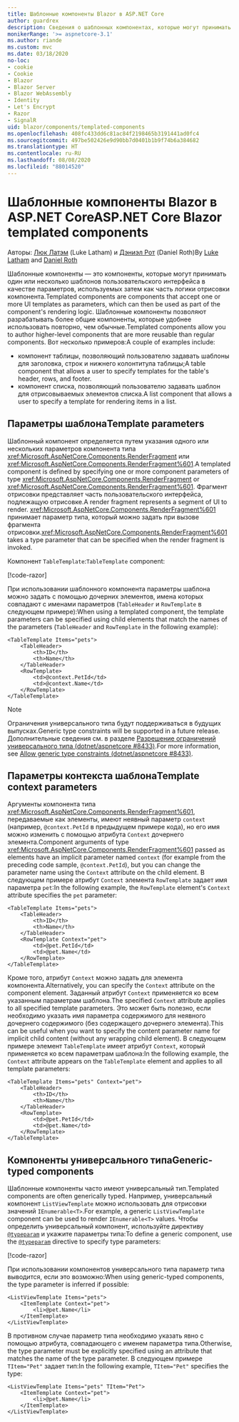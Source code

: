 ```yaml
---
title: Шаблонные компоненты Blazor в ASP.NET Core
author: guardrex
description: Сведения о шаблонных компонентах, которые могут принимать один или несколько шаблонов пользовательского интерфейса в качестве параметров, используемых затем как часть логики отрисовки компонента.
monikerRange: '>= aspnetcore-3.1'
ms.author: riande
ms.custom: mvc
ms.date: 03/18/2020
no-loc:
- cookie
- Cookie
- Blazor
- Blazor Server
- Blazor WebAssembly
- Identity
- Let's Encrypt
- Razor
- SignalR
uid: blazor/components/templated-components
ms.openlocfilehash: 408fc433dd6c81ac84f2198465b3191441ad0fc4
ms.sourcegitcommit: 497be502426e9d90bb7d0401b1b9f74b6a384682
ms.translationtype: HT
ms.contentlocale: ru-RU
ms.lasthandoff: 08/08/2020
ms.locfileid: "88014520"
---
```

# <a name="aspnet-core-no-locblazor-templated-components"></a><span data-ttu-id="3bfbd-103">Шаблонные компоненты Blazor в ASP.NET Core</span><span class="sxs-lookup"><span data-stu-id="3bfbd-103">ASP.NET Core Blazor templated components</span></span>

<span data-ttu-id="3bfbd-104">Авторы: [Люк Латэм](https://github.com/guardrex) (Luke Latham) и [Дэниэл Рот](https://github.com/danroth27) (Daniel Roth)</span><span class="sxs-lookup"><span data-stu-id="3bfbd-104">By [Luke Latham](https://github.com/guardrex) and [Daniel Roth](https://github.com/danroth27)</span></span>

<span data-ttu-id="3bfbd-105">Шаблонные компоненты — это компоненты, которые могут принимать один или несколько шаблонов пользовательского интерфейса в качестве параметров, используемых затем как часть логики отрисовки компонента.</span><span class="sxs-lookup"><span data-stu-id="3bfbd-105">Templated components are components that accept one or more UI templates as parameters, which can then be used as part of the component's rendering logic.</span></span> <span data-ttu-id="3bfbd-106">Шаблонные компоненты позволяют разрабатывать более общие компоненты, которые удобнее использовать повторно, чем обычные.</span><span class="sxs-lookup"><span data-stu-id="3bfbd-106">Templated components allow you to author higher-level components that are more reusable than regular components.</span></span> <span data-ttu-id="3bfbd-107">Вот несколько примеров:</span><span class="sxs-lookup"><span data-stu-id="3bfbd-107">A couple of examples include:</span></span>

* <span data-ttu-id="3bfbd-108">компонент таблицы, позволяющий пользователю задавать шаблоны для заголовка, строк и нижнего колонтитула таблицы;</span><span class="sxs-lookup"><span data-stu-id="3bfbd-108">A table component that allows a user to specify templates for the table's header, rows, and footer.</span></span>
* <span data-ttu-id="3bfbd-109">компонент списка, позволяющий пользователю задавать шаблон для отрисовываемых элементов списка.</span><span class="sxs-lookup"><span data-stu-id="3bfbd-109">A list component that allows a user to specify a template for rendering items in a list.</span></span>

## <a name="template-parameters"></a><span data-ttu-id="3bfbd-110">Параметры шаблона</span><span class="sxs-lookup"><span data-stu-id="3bfbd-110">Template parameters</span></span>

<span data-ttu-id="3bfbd-111">Шаблонный компонент определяется путем указания одного или нескольких параметров компонента типа <xref:Microsoft.AspNetCore.Components.RenderFragment> или <xref:Microsoft.AspNetCore.Components.RenderFragment%601>.</span><span class="sxs-lookup"><span data-stu-id="3bfbd-111">A templated component is defined by specifying one or more component parameters of type <xref:Microsoft.AspNetCore.Components.RenderFragment> or <xref:Microsoft.AspNetCore.Components.RenderFragment%601>.</span></span> <span data-ttu-id="3bfbd-112">Фрагмент отрисовки представляет часть пользовательского интерфейса, подлежащую отрисовке.</span><span class="sxs-lookup"><span data-stu-id="3bfbd-112">A render fragment represents a segment of UI to render.</span></span> <span data-ttu-id="3bfbd-113"><xref:Microsoft.AspNetCore.Components.RenderFragment%601> принимает параметр типа, который можно задать при вызове фрагмента отрисовки.</span><span class="sxs-lookup"><span data-stu-id="3bfbd-113"><xref:Microsoft.AspNetCore.Components.RenderFragment%601> takes a type parameter that can be specified when the render fragment is invoked.</span></span>

<span data-ttu-id="3bfbd-114">Компонент `TableTemplate`:</span><span class="sxs-lookup"><span data-stu-id="3bfbd-114">`TableTemplate` component:</span></span>

[!code-razor[](../common/samples/3.x/BlazorWebAssemblySample/Components/TableTemplate.razor)]

<span data-ttu-id="3bfbd-115">При использовании шаблонного компонента параметры шаблона можно задать с помощью дочерних элементов, имена которых совпадают с именами параметров (`TableHeader` и `RowTemplate` в следующем примере):</span><span class="sxs-lookup"><span data-stu-id="3bfbd-115">When using a templated component, the template parameters can be specified using child elements that match the names of the parameters (`TableHeader` and `RowTemplate` in the following example):</span></span>

```razor
<TableTemplate Items="pets">
    <TableHeader>
        <th>ID</th>
        <th>Name</th>
    </TableHeader>
    <RowTemplate>
        <td>@context.PetId</td>
        <td>@context.Name</td>
    </RowTemplate>
</TableTemplate>
```

> [!NOTE]
> <span data-ttu-id="3bfbd-116">Ограничения универсального типа будут поддерживаться в будущих выпусках.</span><span class="sxs-lookup"><span data-stu-id="3bfbd-116">Generic type constraints will be supported in a future release.</span></span> <span data-ttu-id="3bfbd-117">Дополнительные сведения см. в разделе [Разрешение ограничений универсального типа (dotnet/aspnetcore #8433)](https://github.com/dotnet/aspnetcore/issues/8433).</span><span class="sxs-lookup"><span data-stu-id="3bfbd-117">For more information, see [Allow generic type constraints (dotnet/aspnetcore #8433)](https://github.com/dotnet/aspnetcore/issues/8433).</span></span>

## <a name="template-context-parameters"></a><span data-ttu-id="3bfbd-118">Параметры контекста шаблона</span><span class="sxs-lookup"><span data-stu-id="3bfbd-118">Template context parameters</span></span>

<span data-ttu-id="3bfbd-119">Аргументы компонента типа <xref:Microsoft.AspNetCore.Components.RenderFragment%601>, передаваемые как элементы, имеют неявный параметр `context` (например, `@context.PetId` в предыдущем примере кода), но его имя можно изменить с помощью атрибута `Context` дочернего элемента.</span><span class="sxs-lookup"><span data-stu-id="3bfbd-119">Component arguments of type <xref:Microsoft.AspNetCore.Components.RenderFragment%601> passed as elements have an implicit parameter named `context` (for example from the preceding code sample, `@context.PetId`), but you can change the parameter name using the `Context` attribute on the child element.</span></span> <span data-ttu-id="3bfbd-120">В следующем примере атрибут `Context` элемента `RowTemplate` задает имя параметра `pet`:</span><span class="sxs-lookup"><span data-stu-id="3bfbd-120">In the following example, the `RowTemplate` element's `Context` attribute specifies the `pet` parameter:</span></span>

```razor
<TableTemplate Items="pets">
    <TableHeader>
        <th>ID</th>
        <th>Name</th>
    </TableHeader>
    <RowTemplate Context="pet">
        <td>@pet.PetId</td>
        <td>@pet.Name</td>
    </RowTemplate>
</TableTemplate>
```

<span data-ttu-id="3bfbd-121">Кроме того, атрибут `Context` можно задать для элемента компонента.</span><span class="sxs-lookup"><span data-stu-id="3bfbd-121">Alternatively, you can specify the `Context` attribute on the component element.</span></span> <span data-ttu-id="3bfbd-122">Заданный атрибут `Context` применяется ко всем указанным параметрам шаблона.</span><span class="sxs-lookup"><span data-stu-id="3bfbd-122">The specified `Context` attribute applies to all specified template parameters.</span></span> <span data-ttu-id="3bfbd-123">Это может быть полезно, если необходимо указать имя параметра содержимого для неявного дочернего содержимого (без содержащего дочернего элемента).</span><span class="sxs-lookup"><span data-stu-id="3bfbd-123">This can be useful when you want to specify the content parameter name for implicit child content (without any wrapping child element).</span></span> <span data-ttu-id="3bfbd-124">В следующем примере элемент `TableTemplate` имеет атрибут `Context`, который применяется ко всем параметрам шаблона:</span><span class="sxs-lookup"><span data-stu-id="3bfbd-124">In the following example, the `Context` attribute appears on the `TableTemplate` element and applies to all template parameters:</span></span>

```razor
<TableTemplate Items="pets" Context="pet">
    <TableHeader>
        <th>ID</th>
        <th>Name</th>
    </TableHeader>
    <RowTemplate>
        <td>@pet.PetId</td>
        <td>@pet.Name</td>
    </RowTemplate>
</TableTemplate>
```

## <a name="generic-typed-components"></a><span data-ttu-id="3bfbd-125">Компоненты универсального типа</span><span class="sxs-lookup"><span data-stu-id="3bfbd-125">Generic-typed components</span></span>

<span data-ttu-id="3bfbd-126">Шаблонные компоненты часто имеют универсальный тип.</span><span class="sxs-lookup"><span data-stu-id="3bfbd-126">Templated components are often generically typed.</span></span> <span data-ttu-id="3bfbd-127">Например, универсальный компонент `ListViewTemplate` можно использовать для отрисовки значений `IEnumerable<T>`.</span><span class="sxs-lookup"><span data-stu-id="3bfbd-127">For example, a generic `ListViewTemplate` component can be used to render `IEnumerable<T>` values.</span></span> <span data-ttu-id="3bfbd-128">Чтобы определить универсальный компонент, используйте директиву [`@typeparam`](xref:mvc/views/razor#typeparam) и укажите параметры типа:</span><span class="sxs-lookup"><span data-stu-id="3bfbd-128">To define a generic component, use the [`@typeparam`](xref:mvc/views/razor#typeparam) directive to specify type parameters:</span></span>

[!code-razor[](../common/samples/3.x/BlazorWebAssemblySample/Components/ListViewTemplate.razor)]

<span data-ttu-id="3bfbd-129">При использовании компонентов универсального типа параметр типа выводится, если это возможно:</span><span class="sxs-lookup"><span data-stu-id="3bfbd-129">When using generic-typed components, the type parameter is inferred if possible:</span></span>

```razor
<ListViewTemplate Items="pets">
    <ItemTemplate Context="pet">
        <li>@pet.Name</li>
    </ItemTemplate>
</ListViewTemplate>
```

<span data-ttu-id="3bfbd-130">В противном случае параметр типа необходимо указать явно с помощью атрибута, совпадающего с именем параметра типа.</span><span class="sxs-lookup"><span data-stu-id="3bfbd-130">Otherwise, the type parameter must be explicitly specified using an attribute that matches the name of the type parameter.</span></span> <span data-ttu-id="3bfbd-131">В следующем примере `TItem="Pet"` задает тип:</span><span class="sxs-lookup"><span data-stu-id="3bfbd-131">In the following example, `TItem="Pet"` specifies the type:</span></span>

```razor
<ListViewTemplate Items="pets" TItem="Pet">
    <ItemTemplate Context="pet">
        <li>@pet.Name</li>
    </ItemTemplate>
</ListViewTemplate>
```
